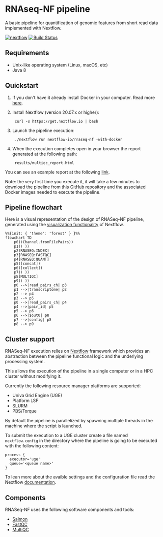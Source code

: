 # RNAseq-NF pipeline 

A basic pipeline for quantification of genomic features from short read data
implemented with Nextflow.

[![nextflow](https://img.shields.io/badge/nextflow-%E2%89%A50.24.0-brightgreen.svg)](http://nextflow.io)
[![Build Status](https://travis-ci.org/nextflow-io/rnaseq-nf.svg?branch=master)](https://travis-ci.org/nextflow-io/rnaseq-nf)

## Requirements 

* Unix-like operating system (Linux, macOS, etc)
* Java 8 

## Quickstart 

1. If you don't have it already install Docker in your computer. Read more [here](https://docs.docker.com/).

2. Install Nextflow (version 20.07.x or higher):
      
        curl -s https://get.nextflow.io | bash

3. Launch the pipeline execution: 

        ./nextflow run nextflow-io/rnaseq-nf -with-docker
        
4. When the execution completes open in your browser the report generated at the following path:

        results/multiqc_report.html 
	
You can see an example report at the following [link](http://multiqc.info/examples/rna-seq/multiqc_report.html).	
	
Note: the very first time you execute it, it will take a few minutes to download the pipeline 
from this GitHub repository and the associated Docker images needed to execute the pipeline.  

## Pipeline flowchart

Here is a visual representation of the design of RNASeq-NF pipeline, generated using the [visualization functionality](https://www.nextflow.io/docs/latest/tracing.html#dag-visualisation) of Nextflow.

```mermaid
%%{init: { 'theme': 'forest' } }%%
flowchart TD
    p0((Channel.fromFilePairs))
    p1(( ))
    p2[RNASEQ:INDEX]
    p3[RNASEQ:FASTQC]
    p4[RNASEQ:QUANT]
    p5([concat])
    p6([collect])
    p7(( ))
    p8[MULTIQC]
    p9(( ))
    p0 -->|read_pairs_ch| p3
    p1 -->|transcriptome| p2
    p2 --> p4
    p3 --> p5
    p0 -->|read_pairs_ch| p4
    p4 -->|pair_id| p5
    p5 --> p6
    p6 -->|$out0| p8
    p7 -->|config| p8
    p8 --> p9
```

## Cluster support

RNASeq-NF execution relies on [Nextflow](http://www.nextflow.io) framework which provides an 
abstraction between the pipeline functional logic and the underlying processing system.

This allows the execution of the pipeline in a single computer or in a HPC cluster without modifying it.

Currently the following resource manager platforms are supported:

  + Univa Grid Engine (UGE)
  + Platform LSF
  + SLURM
  + PBS/Torque


By default the pipeline is parallelized by spawning multiple threads in the machine where the script is launched.

To submit the execution to a UGE cluster create a file named `nextflow.config` in the directory
where the pipeline is going to be executed with the following content:

    process {
      executor='uge'
      queue='<queue name>'
    }

To lean more about the avaible settings and the configuration file read the 
Nextflow [documentation](http://www.nextflow.io/docs/latest/config.html).


## Components 

RNASeq-NF uses the following software components and tools: 

* [Salmon](https://combine-lab.github.io/salmon/)
* [FastQC](https://www.bioinformatics.babraham.ac.uk/projects/fastqc/)
* [MultiQC](https://multiqc.info)

